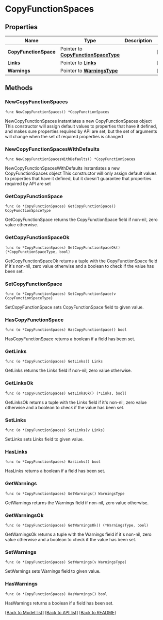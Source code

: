 # CopyFunctionSpaces

## Properties

Name | Type | Description | Notes
------------ | ------------- | ------------- | -------------
**CopyFunctionSpace** | Pointer to [**CopyFunctionSpaceType**](CopyFunctionSpaceType.md) |  | [optional] 
**Links** | Pointer to [**Links**](Links.md) |  | [optional] 
**Warnings** | Pointer to [**WarningsType**](WarningsType.md) |  | [optional] 

## Methods

### NewCopyFunctionSpaces

`func NewCopyFunctionSpaces() *CopyFunctionSpaces`

NewCopyFunctionSpaces instantiates a new CopyFunctionSpaces object
This constructor will assign default values to properties that have it defined,
and makes sure properties required by API are set, but the set of arguments
will change when the set of required properties is changed

### NewCopyFunctionSpacesWithDefaults

`func NewCopyFunctionSpacesWithDefaults() *CopyFunctionSpaces`

NewCopyFunctionSpacesWithDefaults instantiates a new CopyFunctionSpaces object
This constructor will only assign default values to properties that have it defined,
but it doesn't guarantee that properties required by API are set

### GetCopyFunctionSpace

`func (o *CopyFunctionSpaces) GetCopyFunctionSpace() CopyFunctionSpaceType`

GetCopyFunctionSpace returns the CopyFunctionSpace field if non-nil, zero value otherwise.

### GetCopyFunctionSpaceOk

`func (o *CopyFunctionSpaces) GetCopyFunctionSpaceOk() (*CopyFunctionSpaceType, bool)`

GetCopyFunctionSpaceOk returns a tuple with the CopyFunctionSpace field if it's non-nil, zero value otherwise
and a boolean to check if the value has been set.

### SetCopyFunctionSpace

`func (o *CopyFunctionSpaces) SetCopyFunctionSpace(v CopyFunctionSpaceType)`

SetCopyFunctionSpace sets CopyFunctionSpace field to given value.

### HasCopyFunctionSpace

`func (o *CopyFunctionSpaces) HasCopyFunctionSpace() bool`

HasCopyFunctionSpace returns a boolean if a field has been set.

### GetLinks

`func (o *CopyFunctionSpaces) GetLinks() Links`

GetLinks returns the Links field if non-nil, zero value otherwise.

### GetLinksOk

`func (o *CopyFunctionSpaces) GetLinksOk() (*Links, bool)`

GetLinksOk returns a tuple with the Links field if it's non-nil, zero value otherwise
and a boolean to check if the value has been set.

### SetLinks

`func (o *CopyFunctionSpaces) SetLinks(v Links)`

SetLinks sets Links field to given value.

### HasLinks

`func (o *CopyFunctionSpaces) HasLinks() bool`

HasLinks returns a boolean if a field has been set.

### GetWarnings

`func (o *CopyFunctionSpaces) GetWarnings() WarningsType`

GetWarnings returns the Warnings field if non-nil, zero value otherwise.

### GetWarningsOk

`func (o *CopyFunctionSpaces) GetWarningsOk() (*WarningsType, bool)`

GetWarningsOk returns a tuple with the Warnings field if it's non-nil, zero value otherwise
and a boolean to check if the value has been set.

### SetWarnings

`func (o *CopyFunctionSpaces) SetWarnings(v WarningsType)`

SetWarnings sets Warnings field to given value.

### HasWarnings

`func (o *CopyFunctionSpaces) HasWarnings() bool`

HasWarnings returns a boolean if a field has been set.


[[Back to Model list]](../README.md#documentation-for-models) [[Back to API list]](../README.md#documentation-for-api-endpoints) [[Back to README]](../README.md)


